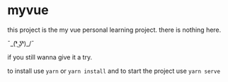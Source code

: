 # myvue

this project is the my vue personal learning project. there is nothing here.

¯\_(❛̃ ͜ʖ❛̃)\_/¯

if you still wanna give it a try.

to install use `yarn` or `yarn install`
and to start the project use `yarn serve`
